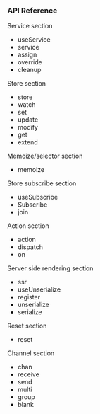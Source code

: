 ### API Reference

Service section

- useService
- service
- assign
- override
- cleanup

Store section

- store
- watch
- set
- update
- modify
- get
- extend

Memoize/selector section

- memoize

Store subscribe section

- useSubscribe
- Subscribe
- join

Action section

- action
- dispatch
- on

Server side rendering section

- ssr
- useUnserialize
- register
- unserialize
- serialize

Reset section

- reset

Channel section

- chan
- receive
- send
- multi
- group
- blank

